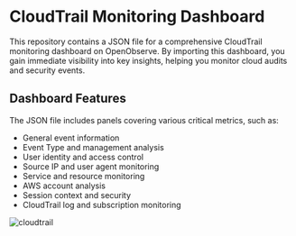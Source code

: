 # CloudTrail Monitoring Dashboard

This repository contains a JSON file for a comprehensive CloudTrail monitoring dashboard on OpenObserve. By importing this dashboard, you gain immediate visibility into key insights, helping you monitor cloud audits and security events.

## Dashboard Features
The JSON file includes panels covering various critical metrics, such as:

- General event information
- Event Type and management analysis
- User identity and access control
- Source IP and user agent monitoring
- Service and resource monitoring
- AWS account analysis
- Session context and security
- CloudTrail log and subscription monitoring


![cloudtrail](./screenshots/cloudtrail_o2_dashboard.GIF)